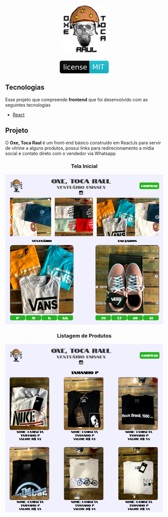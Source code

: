 <div align="center">
    <h1> 
    <img src="/gitImages/logo.png" style="max-width:100%;" alt="logo">
    </h1>
    <a href="/LICENSE">
        <img src="/gitImages/mit.svg" alt="LICENSE_MIT">
    </a>
</div>

<h2>Tecnologias</h2>
<p>Esse projeto que compreende <strong>frontend</strong> que foi desenvolvido com as seguintes tecnologias</p>

<ul>
    <li>
        <a target="_blank" href="https://pt-br.reactjs.org/" rel="noopener noreferrer">React</a>
    </li>
</ul>

<h2>Projeto</h2>
<p>O <strong> Oxe, Toca Raul </strong> é um front-end básico construído em ReactJs para servir de vitrine a alguns produtos, possui links para redirecionamento a mídia social e contato direto com o vendedor via Whatsapp</p>

<div align="center">
    <h3>Tela Inicial</h3>
    <img src="/gitImages/home.png" style="max-width:100%;" alt="Home">
    <h3>Listagem de Produtos</h3>
    <img src="/gitImages/listProduct.png" style="max-width:100%;" alt="Products">
</div>
